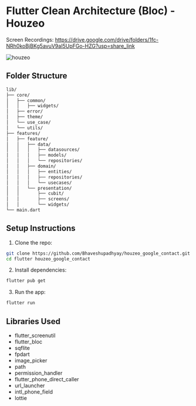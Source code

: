 # Flutter Clean Architecture (Bloc) - Houzeo

Screen Recordings: https://drive.google.com/drive/folders/1fc-NRh0koBjBKg5avuV9aI5UpFGo-HZG?usp=share_link

![houzeo](https://github.com/user-attachments/assets/2643735c-2e74-41b6-a6f4-c6e96aafd491)

## Folder Structure
```bash
lib/
├── core/
│   ├── common/
│   │   ├── widgets/
│   ├── error/
│   ├── theme/
│   └── use_case/
│   └── utils/
├── features/
│   ├── feature/
│   │   ├── data/
│   │   │   ├── datasources/
│   │   │   ├── models/
│   │   │   └── repositories/
│   │   ├── domain/
│   │   │   ├── entities/
│   │   │   ├── repositories/
│   │   │   └── usecases/
│   │   └── presentation/
│   │       ├── cubit/
│   │       ├── screens/
│   │       └── widgets/
└── main.dart
``` 

## Setup Instructions  
 1. Clone the repo:
```bash 
git clone https://github.com/Bhaveshupadhyay/houzeo_google_contact.git
cd flutter houzeo_google_contact
```
2. Install dependencies:
```bash 
flutter pub get
```
3. Run the app:
```bash 
flutter run
```


## Libraries Used
- flutter_screenutil
- flutter_bloc
- sqflite
- fpdart
- image_picker
- path
- permission_handler
- flutter_phone_direct_caller
- url_launcher
- intl_phone_field
- lottie
